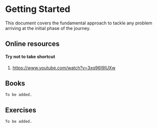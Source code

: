# Getting Started

This document covers the fundamental approach to tackle any problem arriving at the initial phase of the journey.

## Online resources
#### Try not to take shortcut
1. https://www.youtube.com/watch?v=3xq96I9IUXw



## Books
`To be added.`

## Exercises
`To be added.`

